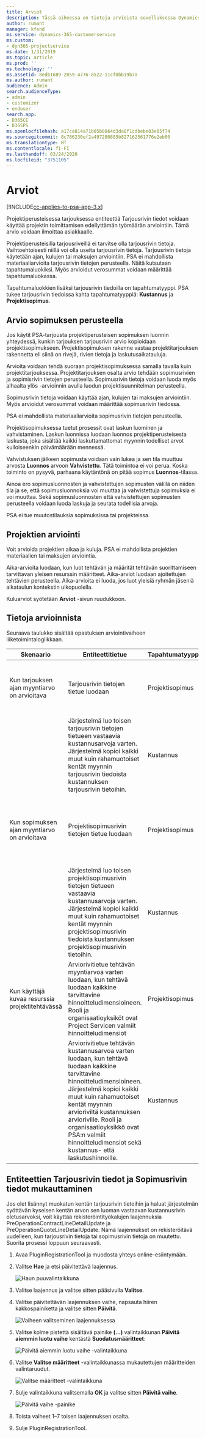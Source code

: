 ```yaml
---
title: Arviot
description: Tässä aiheessa on tietoja arvioista sovelluksessa Dynamics 365 Project Service Automation.
author: rumant
manager: kfend
ms.service: dynamics-365-customerservice
ms.custom:
- dyn365-projectservice
ms.date: 1/31/2019
ms.topic: article
ms.prod: ''
ms.technology: ''
ms.assetid: 8edb1689-2059-4776-8522-11cf0bb19b7a
ms.author: rumant
audience: Admin
search.audienceType:
- admin
- customizer
- enduser
search.app:
- D365CE
- D365PS
ms.openlocfilehash: a17ca814a71b05b0864d3da8f1cdbebe03e65f74
ms.sourcegitcommit: 8c786230ef2a497280885b827162561776e2eb00
ms.translationtype: HT
ms.contentlocale: fi-FI
ms.lasthandoff: 03/24/2020
ms.locfileid: "3751105"
---
```

# <a name="estimates"></a>Arviot

[!INCLUDE[cc-applies-to-psa-app-3.x](../includes/cc-applies-to-psa-app-3x.md)]

Projektiperusteisessa tarjouksessa entiteettiä Tarjousrivin tiedot voidaan käyttää projektin toimittamisen edellyttämän työmäärän arviointiin. Tämä arvio voidaan ilmoittaa asiakkaalle.

Projektiperusteisilla tarjousriveillä ei tarvitse olla tarjousrivin tietoja. Vaihtoehtoisesti niillä voi olla useita tarjousrivin tietoja. Tarjousrivin tietoja käytetään ajan, kulujen tai maksujen arviointiin. PSA ei mahdollista materiaaliarvioita tarjousrivin tietojen perusteella. Näitä kutsutaan tapahtumaluokiksi. Myös arvioidut verosummat voidaan määrittää tapahtumaluokassa.

Tapahtumaluokkien lisäksi tarjousrivin tiedoilla on tapahtumatyyppi. PSA tukee tarjousrivin tiedoissa kahta tapahtumatyyppiä: **Kustannus** ja **Projektisopimus**.

## <a name="estimate-by-using-a-contract"></a>Arvio sopimuksen perusteella

Jos käytit PSA-tarjousta projektiperusteisen sopimuksen luonnin yhteydessä, kunkin tarjouksen tarjousrivin arvio kopioidaan projektisopimukseen. Projektisopimuksen rakenne vastaa projektitarjouksen rakennetta eli siinä on rivejä, rivien tietoja ja laskutusaikatauluja.

Arvioita voidaan tehdä suoraan projektisopimuksessa samalla tavalla kuin projektitarjouksessa. Projektitarjouksen osalta arvio tehdään sopimusrivien ja sopimisrivin tietojen perusteella. Sopimusrivin tietoja voidaan luoda myös alhaalta ylös -arvioinnin avulla luodun projektisuunnitelman perusteella.

Sopimusrivin tietoja voidaan käyttää ajan, kulujen tai maksujen arviointiin. Myös arvioidut verosummat voidaan määrittää sopimusrivin tiedossa.

PSA ei mahdollista materiaaliarvioita sopimusrivin tietojen perusteella.

Projektisopimuksessa tuetut prosessit ovat laskun luominen ja vahvistaminen. Laskun luonnissa luodaan luonnos projektiperusteisesta laskusta, joka sisältää kaikki laskuttamattomat myynnin todelliset arvot kulloiseenkin päivämäärään mennessä.

Vahvistuksen jälkeen sopimusta voidaan vain lukea ja sen tila muuttuu arvosta **Luonnos** arvoon **Vahvistettu**. Tätä toimintoa ei voi perua. Koska toiminto on pysyvä, parhaana käytäntönä on pitää sopimus **Luonnos**-tilassa.

Ainoa ero sopimusluonnosten ja vahvistettujen sopimusten välillä on niiden tila ja se, että sopimusluonnoksia voi muuttaa ja vahvistettuja sopimuksia ei voi muuttaa. Sekä sopimusluonnosten että vahvistettujen sopimusten perusteella voidaan luoda laskuja ja seurata todellisia arvoja.

PSA ei tue muutostilauksia sopimuksissa tai projekteissa.

## <a name="estimating-projects"></a>Projektien arviointi

Voit arvioida projektien aikaa ja kuluja. PSA ei mahdollista projektien materiaalien tai maksujen arviointia.

Aika-arvioita luodaan, kun luot tehtävän ja määrität tehtävän suorittamiseen tarvittavan yleisen resurssin määritteet. Aika-arviot luodaan ajoitettujen tehtävien perusteella. Aika-arvioita ei luoda, jos luot yleisiä ryhmän jäseniä aikataulun kontekstin ulkopuolella.

Kuluarviot syötetään **Arviot** -sivun ruudukkoon.

## <a name="understanding-estimation"></a>Tietoja arvioinnista

Seuraava taulukko sisältää opastuksen arviointivaiheen liiketoimintalogiikkaan.

| Skenaario                                                                                                                                                                                                                                                                                                                                          | Entiteettitietue                                                                                                                                                                                                       | Tapahtumatyyppi | Tapahtumaluokka | Lisätiedot                                                            |
|---------------------------------------------------------------------------------------------------------------------------------------------------------------------------------------------------------------------------------------------------------------------------------------------------------------------------------------------------|---------------------------------------------------------------------------------------------------------------------------------------------------------------------------------------------------------------------|------------------|-------------|-----------------------------------------------------------------------------------|
| Kun tarjouksen ajan myyntiarvo on arvioitava                                                                                                                                                                                                                                                                                    | Tarjousrivin tietojen tietue luodaan                                                                                                                                                                               | Projektisopimus | Time        | Tarjousrivin tietojen myyntipuolen Tapahtuman alkuperä -kenttä viittaa kustannuspuolen tarjousrivin tietoihin |
|                                                                                                                                                                                                                                                                                     | Järjestelmä luo toisen tarjousrivin tietojen tietueen vastaavia kustannusarvoja varten. Järjestelmä kopioi kaikki muut kuin rahamuotoiset kentät myynnin tarjousrivin tiedoista kustannuksen tarjousrivin tietoihin.                                                                                                                                                                               | Kustannus | Time        | Tarjousrivin tietojen myyntipuolen Tapahtuman alkuperä -kenttä viittaa kustannuspuolen tarjousrivin tietoihin |
| Kun sopimuksen ajan myyntiarvo on arvioitava                                                                                                                                                                                                                                                                                 | Projektisopimusrivin tietojen tietue luodaan                                                                                                                                                                    | Projektisopimus | Time        | Projektisopimusrivin tietojen myyntipuolen Tapahtuman alkuperä -kenttä viittaa kustannuspuolen projektisopimusrivin tietoihin      |
|                                                                                                                                                                                                                                                                                  | Järjestelmä luo toisen projektisopimusrivin tietojen tietueen vastaavia kustannusarvoja varten. Järjestelmä kopioi kaikki muut kuin rahamuotoiset kentät myynnin projektisopimusrivin tiedoista kustannuksen projektisopimusrivin tietoihin.                                                                                                                                                                    | Kustannus | Time        | Projektisopimusrivin tietojen myyntipuolen Tapahtuman alkuperä -kenttä viittaa kustannuspuolen projektisopimusrivin tietoihin      |
| Kun käyttäjä kuvaa resurssia projektitehtävässä                                                                                                                                                                                                                                                                                            | Arviorivitietue tehtävän myyntiarvoa varten luodaan, kun tehtävä luodaan kaikkine tarvittavine hinnoitteludimensioineen. Rooli ja organisaatioyksiköt ovat Project Servicen valmiit hinnoitteludimensiot | Projektisopimus | Time        |                                                                                   |
|     | Arviorivitietue tehtävän kustannusarvoa varten luodaan, kun tehtävä luodaan kaikkine tarvittavine hinnoitteludimensioineen. Järjestelmä kopioi kaikki muut kuin rahamuotoiset kentät myynnin arvioriviltä kustannuksen arvioriville. Rooli ja organisaatioyksikkö ovat PSA:n valmiit hinnoitteludimensiot sekä kustannus- että laskutushinnoille.                                                                                                                                                                                                                | Kustannus             | Time           |                                                                                   |



## <a name="customizing-the-quote-line-detail-and-contract-line-detail-entities"></a>Entiteettien Tarjousrivin tiedot ja Sopimusrivin tiedot mukauttaminen

Jos olet lisännyt muokatun kentän tarjousrivin tietoihin ja haluat järjestelmän syöttävän kyseisen kentän arvon sen luoman vastaavan kustannusrivin oletusarvoksi, voit käyttää rekisteröintityökalujen laajennuksia PreOperationContractLineDetailUpdate ja PreOperationQuoteLineDetailUpdate. Nämä laajennukset on rekisteröitävä uudelleen, kun tarjousrivin tietoja tai sopimusrivin tietoja on muutettu. Suorita prosessi loppuun seuraavasti.

1. Avaa PluginRegistrationTool ja muodosta yhteys online-esiintymään.
2. Valitse **Hae** ja etsi päivitettävä laajennus.

    ![Haun puuvalintaikkuna](media/basic-guide-19.png)

3. Valitse laajennus ja valitse sitten pääsivulla **Valitse**.
4. Valitse päivitettävän laajennuksen vaihe, napsauta hiiren kakkospainiketta ja valitse sitten **Päivitä**.

    ![Vaiheen valitseminen laajennuksessa](media/basic-guide-20.png)

5. Valitse kolme pistettä sisältävä painike **(...)** valintaikkunan **Päivitä aiemmin luotu vaihe** kentästä **Suodatusmääritteet**:
 
    ![Päivitä aiemmin luotu vaihe -valintaikkuna](media/basic-guide-21.png)

6. Valitse **Valitse määritteet** -valintaikkunassa mukautettujen määritteiden valintaruudut.

    ![Valitse määritteet -valintaikkuna](media/basic-guide-22.png)

7. Sulje valintaikkuna valitsemalla **OK** ja valitse sitten **Päivitä vaihe**.
 
    ![Päivitä vaihe -painike](media/basic-guide-23.png)

8. Toista vaiheet 1–7 toisen laajennuksen osalta.
9. Sulje PluginRegistrationTool.
